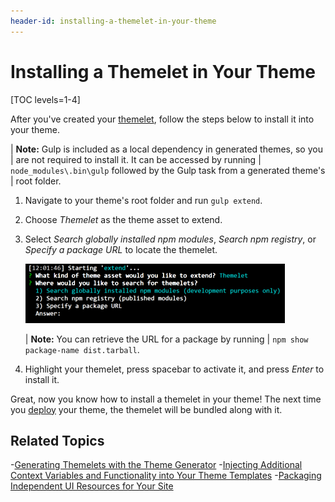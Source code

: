 ```yaml
---
header-id: installing-a-themelet-in-your-theme
---
```


# Installing a Themelet in Your Theme

[TOC levels=1-4]

After you've created your 
[themelet](/docs/7-2/reference/-/knowledge_base/r/creating-themelets-with-the-themes-generator), 
follow the steps below to install it into your theme.

| **Note:** Gulp is included as a local dependency in generated themes, so you 
| are not required to install it. It can be accessed by running 
| `node_modules\.bin\gulp` followed by the Gulp task from a generated theme's 
| root folder.

1.  Navigate to your theme's root folder and run `gulp extend`.

2.  Choose *Themelet* as the theme asset to extend.

3.  Select *Search globally installed npm modules*, *Search npm registry*, or 
    *Specify a package URL* to locate the themelet.

    ![Figure 1: You can extend your theme using globally installed npm modules or published npm modules.](../../../../images/install-themelet.png)

    | **Note:** You can retrieve the URL for a package by running 
    | `npm show package-name dist.tarball`. 

4.  Highlight your themelet, press spacebar to activate it, and press *Enter* to
    install it. 
   
Great, now you know how to install a themelet in your theme! The next time you 
[deploy](/docs/7-2/frameworks/-/knowledge_base/f/deploying-and-applying-themes) 
your theme, the themelet will be bundled along with it. 

## Related Topics

-[Generating Themelets with the Theme Generator](/docs/7-2/reference/-/knowledge_base/r/creating-themelets-with-the-themes-generator)
-[Injecting Additional Context Variables and Functionality into Your Theme Templates](/docs/7-2/frameworks/-/knowledge_base/f/injecting-additional-context-variables-and-functionality-into-your-theme-te)
-[Packaging Independent UI Resources for Your Site](/docs/7-2/frameworks/-/knowledge_base/f/packaging-independent-ui-resources-for-your-site)
